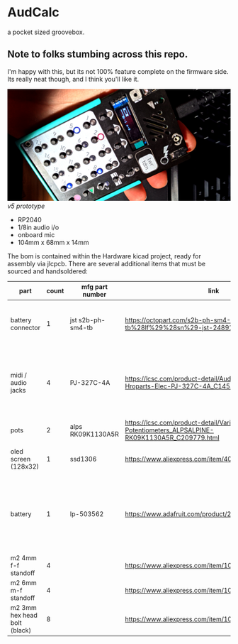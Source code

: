 # AudCalc

a pocket sized groovebox.

## Note to folks stumbing across this repo.

I'm happy with this, but its not 100% feature complete on the firmware side. Its really neat though, and I think you'll like it.

![prototype v6](Images/twrtdm_card.jpg)
*v5 prototype*

- RP2040
- 1/8in audio i/o
- onboard mic
- 104mm x 68mm x 14mm

The bom is contained within the Hardware kicad project, ready for assembly via jlcpcb.
There are several additional items that must be sourced and handsoldered:

| part                         | count | mfg part number   | link                                                                                                   | notes                                                                                 |
|------------------------------|-------|-------------------|--------------------------------------------------------------------------------------------------------|---------------------------------------------------------------------------------------|
| battery connector            | 1     | jst s2b-ph-sm4-tb | https://octopart.com/s2b-ph-sm4-tb%28lf%29%28sn%29-jst-248913                                          | these are redibly available from aliexpress as well                                   |
| midi / audio jacks           | 4     | PJ-327C-4A        | https://lcsc.com/product-detail/Audio-Connectors_Korean-Hroparts-Elec-PJ-327C-4A_C145813.html          | I believe there is an equivalent CUI headphone jack. I'm using this cheaper version   |
| pots                         | 2     | alps RK09K1130A5R | https://lcsc.com/product-detail/Variable-Resistors-Potentiometers_ALPSALPINE-RK09K1130A5R_C209779.html |                                                                                       |
| oled screen (128x32)         | 1     | ssd1306           | https://www.aliexpress.com/item/4000842671330.html                                                     | I'm using the white / solderable version.                                             |
| battery                      | 1     | lp-503562         | https://www.adafruit.com/product/258                                                                   | There are other cheaper sources for these. Confirm the correct polarity before using. |
| m2 4mm f-f standoff          | 4     |                   | https://www.aliexpress.com/item/1005002145042844.html                                                  |                                                                                       |
| m2 6mm m-f standoff          | 4     |                   | https://www.aliexpress.com/item/1005002145042844.html                                                  |                                                                                       |
| m2 3mm hex head bolt (black) | 8     |                   | https://www.aliexpress.com/item/10000148429238.html                                                    |                                                                                       |
